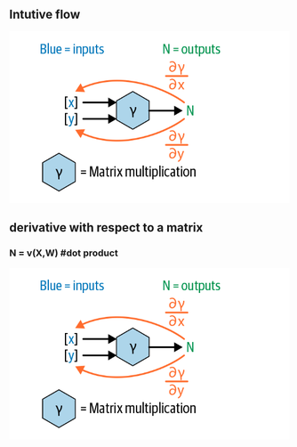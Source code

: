 ## Intutive flow

<div align="center">
  <img src="https://github.com/gauravgola96/dl_scratch/blob/d6c36655a0d01a64803a14f7ac53f17098cfc33c/random_codes/Derivatives of Functions with Multiple Inputs/backpass.png"/>
</div>



## derivative with respect to a matrix

### N = v(X,W) #dot product

<div align="center">
  <img src="https://github.com/gauravgola96/dl_scratch/blob/d6c36655a0d01a64803a14f7ac53f17098cfc33c/random_codes/Derivatives of Functions with Multiple Inputs/backpass.png"/>
</div>

